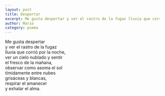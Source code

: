 ```yaml
---
layout: post
title: Despertar
excerpt: Me gusta despertar y ver el rastro de la fugaz lluvia que corrió por la noche...
author: Mario
category: poema
---
```


Me gusta despertar  
y ver el rastro de la fugaz  
lluvia que corrió por la noche,  
ver un cielo nublado y sentir  
el fresco de la mañana,  
observar como asoma el sol  
tímidamente entre nubes  
grisáceas y blancas,  
respirar el amanecer  
y exhalar el alma.
